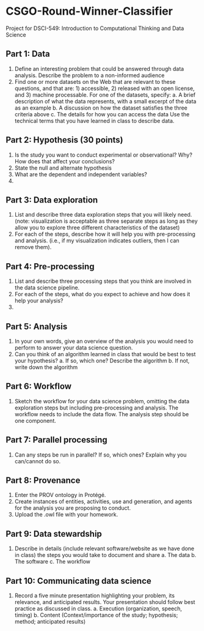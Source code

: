 # CSGO-Round-Winner-Classifier
Project for DSCI-549: Introduction to Computational Thinking and Data Science

## Part 1: Data 

1.	Define an interesting problem that could be answered through data analysis. Describe the problem to a non-informed audience 
2.	Find one or more datasets on the Web that are relevant to these questions, and that are: 1) accessible, 2) released with an open license, and 3) machine processable. For one of the datasets, specify:
a.	A brief description of what the data represents, with a small excerpt of the data as an example 
b.	A discussion on how the dataset satisfies the three criteria above 
c.	The details for how you can access the data 
                Use the technical terms that you have learned in class to describe data.


## Part 2: Hypothesis (30 points) 

1.	Is the study you want to conduct experimental or observational? Why? How does that affect your conclusions? 
2.	State the null and alternate hypothesis 
3.	What are the dependent and independent variables? 
4.	
## Part 3: Data exploration 

1.	List and describe three data exploration steps that you will likely need. (note: visualization is acceptable as three separate steps as long as they allow you to explore three different characteristics of the dataset)
2.	For each of the steps, describe how it will help you with pre-processing and analysis. (i.e., if my visualization indicates outliers, then I can remove them).  

## Part 4: Pre-processing 

1.	List and describe three processing steps that you think are involved in the data science pipeline. 
2.	For each of the steps, what do you expect to achieve and how does it help your analysis?
3.	
## Part 5: Analysis 

1.	In your own words, give an overview of the analysis you would need to perform to answer your data science question. 
2.	Can you think of an algorithm learned in class that would be best to test your hypothesis? 
a.	If so, which one? Describe the algorithm
b.	If not, write down the algorithm

## Part 6: Workflow 

1.	Sketch the workflow for your data science problem, omitting the data exploration steps but including pre-processing and analysis. The workflow needs to include the data flow. The analysis step should be one component. 

## Part 7: Parallel processing  

1.	Can any steps be run in parallel? If so, which ones? Explain why you can/cannot do so. 

## Part 8: Provenance 

1.	Enter the PROV ontology in Protégé. 
2.	Create instances of entities, activities, use and generation, and agents for the analysis you are proposing to conduct. 
3.	Upload the .owl file with your homework. 

## Part 9: Data stewardship 

1.	Describe in details (include relevant software/website as we have done in class) the steps you would take to document and share
a.	The data 
b.	The software
c.	The workflow

## Part 10: Communicating data science

1.	Record a five minute presentation highlighting your problem, its relevance, and anticipated results. Your presentation should follow best practice as discussed in class. 
a.	Execution (organization, speech, timing) 
b.	Content (Context/importance of the study; hypothesis; method; anticipated results)

